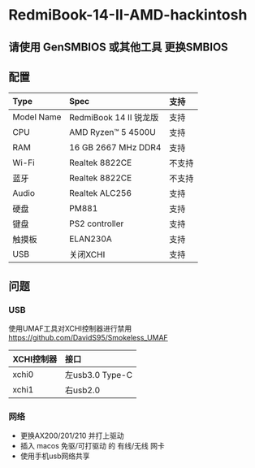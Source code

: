 # RedmiBook-14-II-AMD-hackintosh

## 请使用 GenSMBIOS 或其他工具 更换SMBIOS

## 配置

Type | Spec | 支持
:---------|:---------|:---------
Model Name | RedmiBook 14 II 锐龙版 | 支持
CPU | AMD Ryzen™ 5 4500U | 支持
RAM | 16 GB 2667 MHz DDR4 | 支持
Wi-Fi | Realtek 8822CE | 不支持
蓝牙 | Realtek 8822CE | 不支持
Audio | Realtek ALC256 | 支持
硬盘 | PM881 | 支持
键盘 | PS2 controller | 支持
触摸板 | ELAN230A |支持
USB | 关闭XCHI | 支持


## 问题

### USB
使用UMAF工具对XCHI控制器进行禁用
https://github.com/DavidS95/Smokeless_UMAF

XCHI控制器 | 接口
:---------|:---------
xchi0 | 左usb3.0 Type-C
xchi1 | 右usb2.0

### 网络
- 更换AX200/201/210 并打上驱动
- 插入 macos 免驱/可打驱动 的 有线/无线 网卡
- 使用手机usb网络共享


